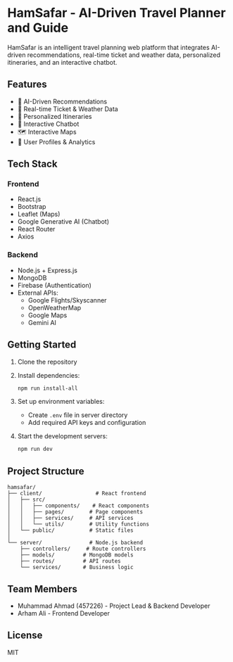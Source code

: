 # HamSafar - AI-Driven Travel Planner and Guide

HamSafar is an intelligent travel planning web platform that integrates AI-driven recommendations, real-time ticket and weather data, personalized itineraries, and an interactive chatbot.

## Features

- 🤖 AI-Driven Recommendations
- 🎫 Real-time Ticket & Weather Data
- 📅 Personalized Itineraries
- 💬 Interactive Chatbot
- 🗺️ Interactive Maps
- 👤 User Profiles & Analytics

## Tech Stack

### Frontend
- React.js
- Bootstrap
- Leaflet (Maps)
- Google Generative AI (Chatbot)
- React Router
- Axios

### Backend
- Node.js + Express.js
- MongoDB
- Firebase (Authentication)
- External APIs:
  - Google Flights/Skyscanner
  - OpenWeatherMap
  - Google Maps
  - Gemini AI

## Getting Started

1. Clone the repository
2. Install dependencies:
   ```bash
   npm run install-all
   ```
3. Set up environment variables:
   - Create `.env` file in server directory
   - Add required API keys and configuration

4. Start the development servers:
   ```bash
   npm run dev
   ```

## Project Structure

```
hamsafar/
├── client/                 # React frontend
│   ├── src/
│   │   ├── components/    # React components
│   │   ├── pages/        # Page components
│   │   ├── services/     # API services
│   │   └── utils/        # Utility functions
│   └── public/           # Static files
│
└── server/               # Node.js backend
    ├── controllers/     # Route controllers
    ├── models/         # MongoDB models
    ├── routes/         # API routes
    └── services/       # Business logic
```

## Team Members

- Muhammad Ahmad (457226) - Project Lead & Backend Developer
- Arham Ali - Frontend Developer

## License

MIT 